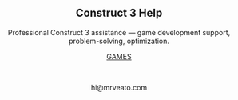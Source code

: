 <meta name="description" content="Professional Construct 3 assistance — game development support, problem-solving, optimization"/>
<meta name="author" content="⋈ Mr. Veato, hi@mrveato.com">
<meta name="reply-to" content="hi@mrveato.com">
<link rel="stylesheet" type="text/css" href="style.css">
<script src="https://kit.fontawesome.com/2863ef2463.js" crossorigin="anonymous"></script>
<link rel="shortcut icon" type="image/x-icon" href="favicon.ico">

<h2 style="text-align:center">Construct 3 Help</h2>

<p style="text-align:center">Professional Construct 3 assistance — game development support, problem-solving, optimization.</p>
<p style="text-align:center"><a href="https://mrveato.com/games">GAMES</a></p>
<br>

<p style="text-align:center">
<a href="mailto:hi@mrveato.com"><i class="fa-solid fa-envelope fa-beat" style="color: #000000;"></i></a>
hi@mrveato.com
</p>
